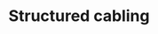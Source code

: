 ---
title: 'Structured cabling'
images: 'https://res.cloudinary.com/dzcwvkzmy/image/upload/v1702466501/Bryan%20and%20Beckley/Vendors%20LOGO/16_nectdj.png'
desc: 'Wireless connectivity is imperative for modern business. Bryan & Beckley provides customised wireless systems engineered for peak efficiency, flexibility and performance. Our strategic expertise empowers organisations with robust wireless infrastructures tailored to their needs and powering growth. Partner with us for wireless systems engineered for efficiency, flexibility and driving your organisation forward.' 
---